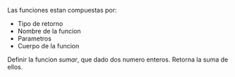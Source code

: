 Las funciones estan compuestas por:

- Tipo de retorno
- Nombre de la funcion
- Parametros
- Cuerpo de la funcion


Definir la funcion _sumar_, que dado dos numero enteros. Retorna la suma de ellos.